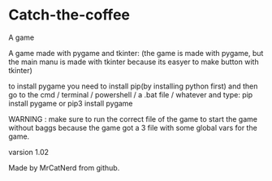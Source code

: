 # Catch-the-coffee
A game

A game made with pygame and tkinter:
(the game is made with pygame,
but the main manu is made with tkinter because its easyer to make button with
tkinter)

to install pygame you need to install pip(by installing python first)
and then go to the cmd / terminal / powershell / a .bat file / whatever
and type: 
pip install pygame
or
pip3 install pygame

WARNING : make sure to run the correct file of the game to start the game without baggs because the game got
a 3 file with some global vars for the game.

varsion 1.02

Made by MrCatNerd from github.
